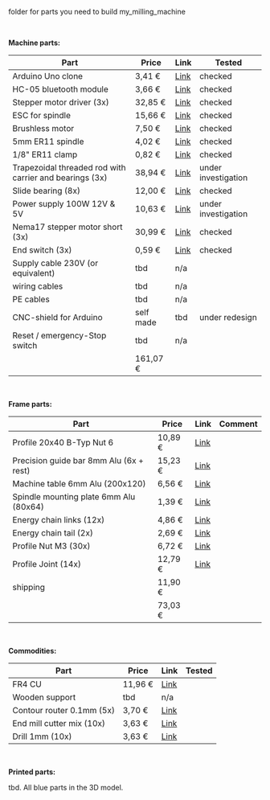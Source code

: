 ﻿folder for parts you need to build my_milling_machine
<p>&nbsp;</p>


**Machine parts:**

Part | Price | Link | Tested
--- | --- | --- | ---
Arduino Uno clone | 3,41 € | <a href="https://www.banggood.com/UNO-R3-ATmega328P-Development-Board-For-Arduino-No-Cable-p-964163.html" target="_blank">Link</a> | checked
HC-05 bluetooth module | 3,66 € | <a href="https://www.banggood.com/de/3Pcs-HC-05-Wireless-Bluetooth-Serial-Transceiver-Module-For-Arduino-p-1011725.html" target="_blank">Link</a> | checked
Stepper motor driver (3x) | 32,85 € | <a href="http://www.watterott.com/de/SilentStepStick-TMC2130" target="_blank">Link</a> | checked
ESC for spindle | 15,66 € | <a href="https://www.amazon.de/gp/product/B07661T5N2/ref=oh_aui_detailpage_o00_s02?ie=UTF8&psc=1" target="_blank">Link</a> | checked
Brushless motor | 7,50 € | <a href="https://www.amazon.de/LHI-MT2204%E2%85%A1-Brushless-Quadcopter-Multicopter/dp/B01E3OT7NE/ref=sr_1_1?ie=UTF8&qid=1516964647&sr=8-1&keywords=brushless+motor+lhi" target="_blank">Link</a> | checked
5mm ER11 spindle | 4,02 € | <a href="https://www.banggood.com/ER11A-5mm-Extension-Rod-Holder-Motor-Shaft-Collet-Chuck-Tool-Holder-CNC-Milling-p-1073852.html" target="_blank">Link</a> | checked
1/8" ER11 clamp | 0,82 € | <a href="https://www.banggood.com/ER11-18-Inch-Spring-Collet-for-CNC-Milling-Lathe-Tool-p-1080679.html" target="_blank">Link</a> | checked
Trapezoidal threaded rod with carrier and bearings (3x) | 38,94 € | <a href="https://www.amazon.de/gp/product/B06Y583KK4/ref=ox_sc_act_title_2?smid=AK9FVUO3F9GPF&psc=1" target="_blank">Link</a> | under investigation
Slide bearing (8x) | 12,00 € | <a href="https://www.amazon.de/gp/product/B06WD7M4ZJ/ref=ox_sc_act_title_3?smid=A2LZ0UUKEAXYKL&psc=1" target="_blank">Link</a> | checked
Power supply 100W 12V & 5V | 10,63 € | <a href="https://www.banggood.com/5V12V24V-Power-Supply-Box-For-large-Game-Consoles-p-1120203.html" target="_blank">Link</a> | under investigation
Nema17 stepper motor short (3x) | 30,99 € | <a href="https://www.amazon.de/Beauty-Star-Schrittmotor-Haltemomentf%C3%BCr-Halterung/dp/B07784Y8ML/ref=pd_rhf_gw_p_img_3?_encoding=UTF8&psc=1" target="_blank">Link</a> | checked
End switch (3x) | 0,59 € | <a href="https://www.amazon.de/gp/product/B00U8MPFLO/ref=oh_aui_search_detailpage?ie=UTF8&psc=1" target="_blank">Link</a> | checked
Supply cable 230V (or equivalent) | tbd | n/a |
wiring cables | tbd | n/a |
PE cables | tbd | n/a |
CNC-shield for Arduino | self made | tbd | under redesign
Reset / emergency-Stop switch | tbd | n/a |
&nbsp; | 161,07 € | |
<p>&nbsp;</p>


**Frame parts:**

Part | Price | Link | Comment
--- | --- | --- | ---
Profile 20x40 B-Typ Nut 6 | 10,89 € |	<a href="http://www.motedis.com/shop/Nutprofil/20-B-Typ-Nut-6/Aluprofil-20x40-B-Typ-Nut-6::158.html" target="_blank">Link</a>
Precision guide bar 8mm Alu (6x + rest) | 15,23 € |	<a href="http://www.motedis.com/shop/Dynamik-Lineareinheiten/Praezisionswellen/Alu-Praezisionswellen-Zuschnitt/Praezisionswelle-Aluminium-%D88mm::3501.html" target="_blank">Link</a>
Machine table 6mm Alu (200x120) |	6,56 € |	<a href="http://www.motedis.com/shop/Halbzeuge/Aluminium-Plaettchen/Aluminium-Plaettchen-beidseitig-feinstgefraest-und-foliert-Plaettchen-Zuschnitt/Plaettchen-Zuschnitt/Aluminium-Plaettchen-feinstgefraest-foliert-6mm-dick::2576.html" target="_blank">Link</a>
Spindle mounting plate 6mm Alu (80x64) |	1,39 € |	<a href="http://www.motedis.com/shop/Halbzeuge/Aluminium-Plaettchen/Aluminium-Plaettchen-beidseitig-feinstgefraest-und-foliert-Plaettchen-Zuschnitt/Plaettchen-Zuschnitt/Aluminium-Plaettchen-feinstgefraest-foliert-6mm-dick::2576.html" target="_blank">Link</a>
Energy chain links (12x) |	4,86 € |	<a href="http://www.motedis.com/shop/Energiekette/Energiekette/Energiekette-CK15/Energiekette-CK-15-Breite-15mm-einzelne-Glieder::2948.html" target="_blank">Link</a>
Energy chain tail (2x) |	2,69 € |	<a href="http://www.motedis.com/shop/Energiekette/Energiekette/Energiekette-CK15/Energiekette-CK-15-Breite-15mm-Anschlusselemente-1-Paar::2946.html" target="_blank">Link</a>
Profile Nut M3 (30x) |  	6,72 € | <a href="http://www.motedis.com/shop/Nutprofil-Zubehoer/Zubehoer-20-B-Typ-Nut-6/Hammermutter-B-Typ-Nut-6-M3::4752.html" target="_blank">Link</a>
Profile Joint (14x) | 		12,79 € | <a href="http://www.motedis.com/shop/Nutprofil-Zubehoer/Zubehoer-20-B-Typ-Nut-6/Innenwinkel-Stahl-20-B-Typ-Nut-6-099I90R06::565.html" target="_blank">Link</a>
shipping |	11,90 € |
&nbsp; |	73,03 € |	
 
<p>&nbsp;</p>


**Commodities:**

Part | Price | Link | Tested
--- | --- | --- | ---
FR4 CU | 11,96 € | <a href="https://www.banggood.com/10Pcs-1_5MM-CCL-1015-FR4-Glass-Fiber-Board-PCB-Circuit-Board-p-962233.html" target="_blank">Link</a> |
Wooden support | tbd | n/a | 
Contour router 0.1mm (5x) | 3,70 € | <a href="https://www.banggood.com/5pcs-0_1mm-15-Degree-Titanium-Coated-Carbide-Flat-Bottom-PCB-Engraving-Bit-CNC-Router-Tool-p-1034790.html" target="_blank">Link</a> |
End mill cutter mix (10x) | 3,63 € | <a href="https://www.banggood.com/10pcs-11_522_53mm-Carbide-End-Mill-Cutter-PCB-Drill-Bits-p-1090388.html" target="_blank">Link</a> | 
Drill 1mm (10x) | 3,63 € | <a href="https://www.banggood.com/10pcs-1_0mm-Mini-PCB-Drill-Bits-Tungsten-Steel-For-CNC-Print-Circuit-Board-p-995198.html" target="_blank">Link</a> |
<p>&nbsp;</p>


**Printed parts:**

tbd. All blue parts in the 3D model. 
